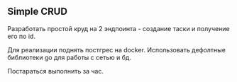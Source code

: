 ## Simple CRUD

Разработать простой круд на 2 эндпоинта - создание таски и получение его по id.

Для реализации поднять постгрес на docker. 
Использовать дефолтные библиотеки go для работы с сетью и бд.

Постараться выполнить за час.

